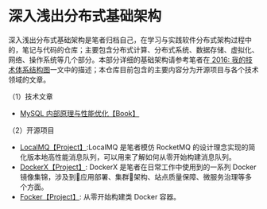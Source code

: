 # 深入浅出分布式基础架构

深入浅出分布式基础架构是笔者归档自己，在学习与实践软件分布式架构过程中的，笔记与代码的仓库；主要包含分布式计算、分布式系统、数据存储、虚拟化、网络、操作系统等几个部分。本部分详细的基础架构请参考笔者在[ 2016: 我的技术体系结构图](https://github.com/wxyyxc1992/Coder-Knowledge-Management/blob/master/Knowledge-Graph/2016-Knowledge-Graph.md)一文中的描述；本仓库目前包含的主要内容分为开源项目与各个技术领域的文章。

（1）技术文章

- [MySQL 内部原理与性能优化【Book】](./MySQL-Foundation-And-Optimization)

（2）开源项目

- [LocalMQ【Project】](./OpenSource/LocalMQ):LocalMQ 是笔者模仿 RocketMQ 的设计理念实现的简化版本地高性能消息队列，可以用来了解如何从零开始构建消息队列。
- [DockerX【Project】](./OpenSource/DockerX): DockerX 是笔者在日常工作中使用到的一系列 Docker 镜像集锦，涉及到应用部署、集群架构、站点质量保障、微服务治理等多个方面。
- [Focker【Project】](./OpenSource/Focker): 从零开始构建类 Docker 容器。